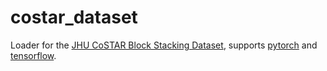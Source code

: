 # costar_dataset

Loader for the [JHU CoSTAR Block Stacking Dataset](https://sites.google.com/site/costardataset), supports [pytorch](pytorch.org) and [tensorflow](tensorflow.org).
